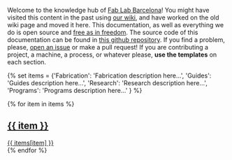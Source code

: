 Welcome to the knowledge hub of <a href="https://fablabbcn.org">Fab Lab Barcelona</a>! You might have visited this content in the past using <a href="https://wiki.fablabbcn.org">our wiki</a>, and have worked on the old wiki page and moved it here. This documentation, as well as everything we do is open source and <a href="https://en.wikipedia.org/wiki/Free_as_in_Freedom">free as in freedom</a>. The source code of this documentation can be found in <a href="https://github.com/fablabbcn/knowledge">this github repository</a>. If you find a problem, please, <a href="https://github.com/fablabbcn/knowledge/issues/new">open an issue</a> or make a pull request! If you are contributing a project, a machine, a process, or whatever please, **use the templates** on each section.

{% set items = {'Fabrication': 'Fabrication description here...',
                'Guides': 'Guides description here...',
                'Research': 'Research description here...',
                'Programs': 'Programs description here...'
            }
%}

<div class="card-deck">
    {% for item in items %}
            <a href="/{{ item.lower() }}/" class="card">
                <div class="card-image" data-src="/assets/{{ item.lower() }}.jpg" style="background-image: url('/assets/{{ item.lower() }}.jpg');" lazy="loaded"></div>
                <div class="card-body">
                    <h2 class="card-title">{{ item }}</h2>
                    <div class="card-text">{{ items[item] }}</div>
                </div>
            </a>
    {% endfor %}
</div>

<style type="text/css">

    .md-header-nav__title{
        font-size: 18px;
        font-weight: 600;
    }

    h1{
        display: none;
    }

    .md-content__button.md-icon,
    .md-sidebar,
    .md-tabs,
    .md-footer-nav {
        display: none;
    }

    .md-content{
        max-width: none;
    }
</style>
